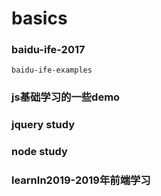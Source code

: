 # basics

### baidu-ife-2017
	baidu-ife-examples

### js基础学习的一些demo

### jquery study

### node study

### learnIn2019-2019年前端学习
